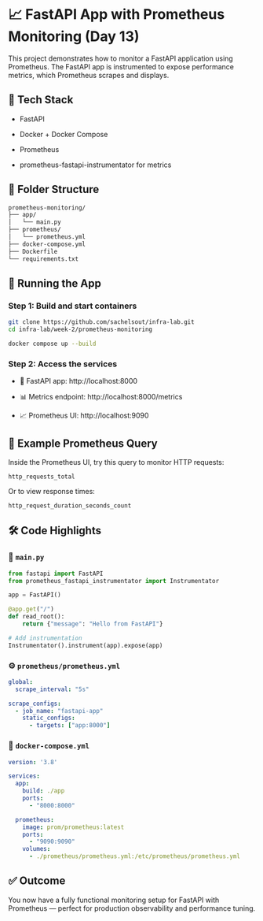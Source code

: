 # 📈 FastAPI App with Prometheus Monitoring (Day 13)

This project demonstrates how to monitor a FastAPI application using Prometheus. The FastAPI app is instrumented to expose performance metrics, which Prometheus scrapes and displays.

## 🧱 Tech Stack

- FastAPI

- Docker + Docker Compose

- Prometheus

- prometheus-fastapi-instrumentator for metrics

## 📂 Folder Structure

```bash
prometheus-monitoring/
├── app/
│   └── main.py
├── prometheus/
│   └── prometheus.yml
├── docker-compose.yml
├── Dockerfile
└── requirements.txt
```

## 🚀 Running the App

### Step 1: Build and start containers

```bash
git clone https://github.com/sachelsout/infra-lab.git
cd infra-lab/week-2/prometheus-monitoring

docker compose up --build
```

### Step 2: Access the services

- 📱 FastAPI app: http://localhost:8000

- 📊 Metrics endpoint: http://localhost:8000/metrics

- 📈 Prometheus UI: http://localhost:9090

## 🧪 Example Prometheus Query

Inside the Prometheus UI, try this query to monitor HTTP requests:

```nginx
http_requests_total
```

Or to view response times:

```nginx
http_request_duration_seconds_count
```

## 🛠️ Code Highlights

### 🔧 ```main.py```

```python
from fastapi import FastAPI
from prometheus_fastapi_instrumentator import Instrumentator

app = FastAPI()

@app.get("/")
def read_root():
    return {"message": "Hello from FastAPI"}

# Add instrumentation
Instrumentator().instrument(app).expose(app)
```

### ⚙️ ```prometheus/prometheus.yml```

```yaml
global:
  scrape_interval: "5s"

scrape_configs:
  - job_name: "fastapi-app"
    static_configs:
      - targets: ["app:8000"]
```

### 🐳 ```docker-compose.yml```

```yaml
version: '3.8'

services:
  app:
    build: ./app
    ports:
      - "8000:8000"

  prometheus:
    image: prom/prometheus:latest
    ports:
      - "9090:9090"
    volumes:
      - ./prometheus/prometheus.yml:/etc/prometheus/prometheus.yml
```

## ✅ Outcome

You now have a fully functional monitoring setup for FastAPI with Prometheus — perfect for production observability and performance tuning.
